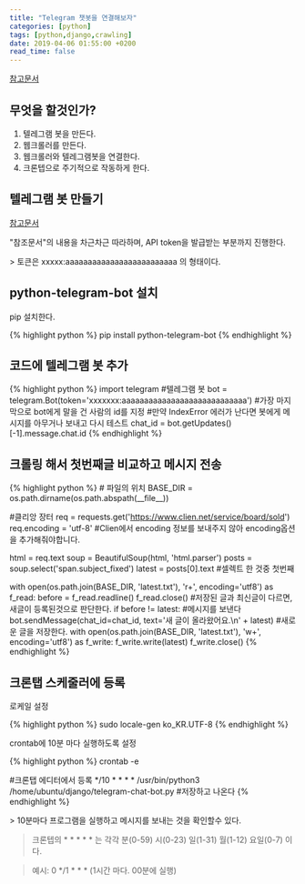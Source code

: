 ```yaml
---
title: "Telegram 챗봇을 연결해보자"
categories: [python]
tags: [python,django,crawling]
date: 2019-04-06 01:55:00 +0200
read_time: false
---
```

<p><a href="https://beomi.github.io/gb-crawling/posts/2017-04-20-HowToMakeWebCrawler-Notice-with-Telegram.html" target="_blank">참고문서</a></p>

## 무엇을 할것인가?
1. 텔레그램 봇을 만든다.
2. 웹크롤러를 만든다.
3. 웹크롤러와 텔레그램봇을 연결한다.
4. 크론텝으로 주기적으로 작동하게 한다.

## 텔레그램 봇 만들기
<p><a href="https://blog.psangwoo.com/coding/2016/12/08/python-telegram-bot-1.html" target="_blank">참고문서</a></p>
<p>"참조문서"의 내용을 차근차근 따라하며, API token을 발급받는 부분까지 진행한다.</p>
> 토큰은 xxxxx:aaaaaaaaaaaaaaaaaaaaaaaaa 의 형태이다.

## python-telegram-bot 설치
<p>pip 설치한다.</p>
<p>
{% highlight python %}
pip install python-telegram-bot
{% endhighlight %}
</p>

## 코드에 텔레그램 봇 추가
<p>
{% highlight python %}
import telegram
#텔레그램 봇
bot = telegram.Bot(token='xxxxxxx:aaaaaaaaaaaaaaaaaaaaaaaaaaaa')
#가장 마지막으로 bot에게 말을 건 사람의 id를 지정
#만약 IndexError 에러가 난다면 봇에게 메시지를 아무거나 보내고 다시 테스트
chat_id = bot.getUpdates()[-1].message.chat.id
{% endhighlight %}
</p>

## 크롤링 해서 첫번째글 비교하고 메시지 전송
<p>
{% highlight python %}
# 파일의 위치
BASE_DIR = os.path.dirname(os.path.abspath(__file__))

#클리앙 장터
req = requests.get('https://www.clien.net/service/board/sold')
req.encoding = 'utf-8' #Clien에서 encoding 정보를 보내주지 않아 encoding옵션을 추가해줘야합니다.

html = req.text
soup = BeautifulSoup(html, 'html.parser')
posts = soup.select('span.subject_fixed')
latest = posts[0].text  #셀렉트 한 것중 첫번째

with open(os.path.join(BASE_DIR, 'latest.txt'), 'r+', encoding='utf8') as f_read:
    before = f_read.readline()
    f_read.close()
    #저장된 글과 최신글이 다르면, 새글이 등록된것으로 판단한다.
    if before != latest:
        #메시지를 보낸다
        bot.sendMessage(chat_id=chat_id, text='새 글이 올라왔어요.\n' + latest)
        #새로운 글을 저장한다.
        with open(os.path.join(BASE_DIR, 'latest.txt'), 'w+', encoding='utf8') as f_write:
            f_write.write(latest)
            f_write.close()
{% endhighlight %}
</p>

## 크론탭 스케줄러에 등록
<p>로케일 설정</p>
<p>
{% highlight python %}
sudo locale-gen ko_KR.UTF-8
{% endhighlight %}
</p>
<p>crontab에 10분 마다 실행하도록 설정</p>
<p>
{% highlight python %}
crontab -e

#크론탭 에디터에서 등록
*/10 * * * * /usr/bin/python3 /home/ubuntu/django/telegram-chat-bot.py
#저장하고 나온다
{% endhighlight %}
</p>
> 10분마다 프로그램을 실행하고 메시지를 보내는 것을 확인할수 있다.

>크론텝의 * * * * * 는 각각 분(0-59) 시(0-23) 일(1-31) 월(1-12) 요일(0-7) 이다.

>예시: 0 */1 * * * (1시간 마다. 00분에 실행)
